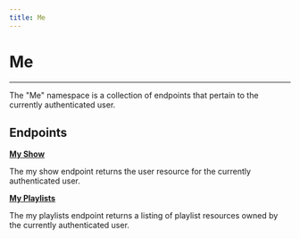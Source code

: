 ```yaml
---
title: Me
---
```


# Me

---

The "Me" namespace is a collection of endpoints that pertain to the currently authenticated user.

## Endpoints

**[My Show](/auth/user/me/show/)**

The my show endpoint returns the user resource for the currently authenticated user.

**[My Playlists](/auth/user/me/playlist/)**

The my playlists endpoint returns a listing of playlist resources owned by the currently authenticated user.